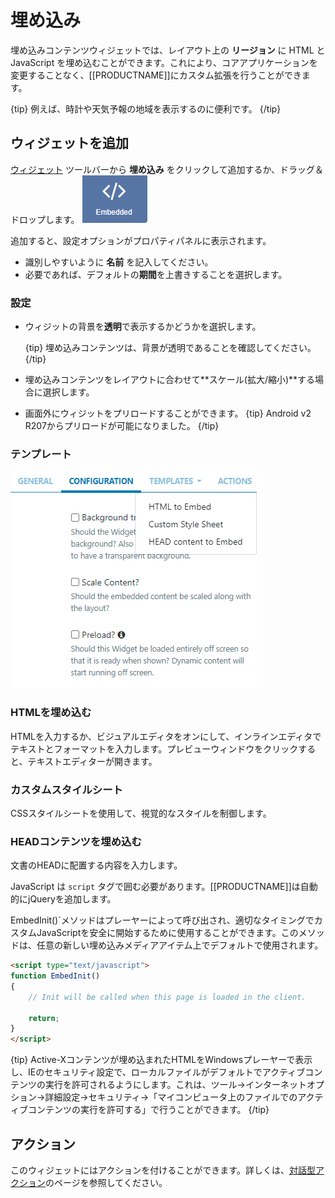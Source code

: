 <!--toc=widgets-->

# 埋め込み

埋め込みコンテンツウィジェットでは、レイアウト上の **リージョン** に HTML と JavaScript を埋め込むことができます。これにより、コアアプリケーションを変更することなく、[[PRODUCTNAME]]にカスタム拡張を行うことができます。

{tip}
例えば、時計や天気予報の地域を表示するのに便利です。
{/tip}

## ウィジェットを追加

[ウィジェット](layouts_widgets.html) ツールバーから **埋め込み** をクリックして追加するか、ドラッグ＆ドロップします。 ![Embedded Widget](img\v2_media_embedded_widget.png)

追加すると、設定オプションがプロパティパネルに表示されます。

- 識別しやすいように **名前** を記入してください。
- 必要であれば、デフォルトの**期間**を上書きすることを選択します。

### 設定

- ウィジットの背景を**透明**で表示するかどうかを選択します。

  {tip}
  埋め込みコンテンツは、背景が透明であることを確認してください。
  {/tip}

- 埋め込みコンテンツをレイアウトに合わせて**スケール(拡大/縮小)**する場合に選択します。
- 画面外にウィジットをプリロードすることができます。
  {tip}
  Android v2 R207からプリロードが可能になりました。
  {/tip}

### テンプレート

![Embedded Templates](img\v3.1_media_embedded_templates.png)

### HTMLを埋め込む

HTMLを入力するか、ビジュアルエディタをオンにして、インラインエディタでテキストとフォーマットを入力します。プレビューウィンドウをクリックすると、テキストエディターが開きます。

### カスタムスタイルシート

CSSスタイルシートを使用して、視覚的なスタイルを制御します。

### HEADコンテンツを埋め込む

文書のHEADに配置する内容を入力します。

JavaScript は `script` タグで囲む必要があります。[[PRODUCTNAME]]は自動的にjQueryを追加します。

EmbedInit()`メソッドはプレーヤーによって呼び出され、適切なタイミングでカスタムJavaScriptを安全に開始するために使用することができます。このメソッドは、任意の新しい埋め込みメディアアイテム上でデフォルトで使用されます。

```html
<script type="text/javascript">
function EmbedInit()
{
    // Init will be called when this page is loaded in the client.

    return;
}
</script>
```

{tip}
Active-Xコンテンツが埋め込まれたHTMLをWindowsプレーヤーで表示し、IEのセキュリティ設定で、ローカルファイルがデフォルトでアクティブコンテンツの実行を許可されるようにします。これは、ツール→インターネットオプション→詳細設定→セキュリティ→「マイコンピュータ上のファイルでのアクティブコンテンツの実行を許可する」で行うことができます。
{/tip}

## アクション

このウィジェットにはアクションを付けることができます。詳しくは、[対話型アクション](layouts_interactive_actions.html)のページを参照してください。
